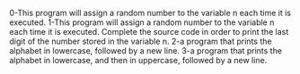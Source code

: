 0-This program will assign a random number to the variable n each time it is executed.
1-This program will assign a random number to the variable n each time it is executed. Complete the source code in order to print the last digit of the number stored in the variable n.
2-a program that prints the alphabet in lowercase, followed by a new line.
3-a program that prints the alphabet in lowercase, and then in uppercase, followed by a new line.
